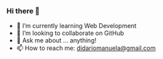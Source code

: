 ### Hi there 👋

- 🌱 I’m currently learning Web Development
- 👯 I’m looking to collaborate on GitHub
- 💬 Ask me about ... anything!
- 📫 How to reach me: didariomanuela@gmail.com


